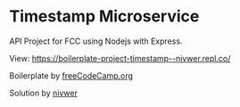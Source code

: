 # Timestamp Microservice

API Project for FCC using Nodejs with Express.

View: <a href="https://boilerplate-project-timestamp--nivwer.repl.co/">https://boilerplate-project-timestamp--nivwer.repl.co/</a>


<p>Boilerplate by  <a href="https://www.freecodecamp.org/">freeCodeCamp.org</a></p>
<p>Solution by <a href="https://github.com/nivwer">nivwer</a></p>